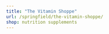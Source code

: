 ```yaml
---
title: "The Vitamin Shoppe"
url: /springfield/the-vitamin-shoppe/
shop: nutrition supplements
---
```

